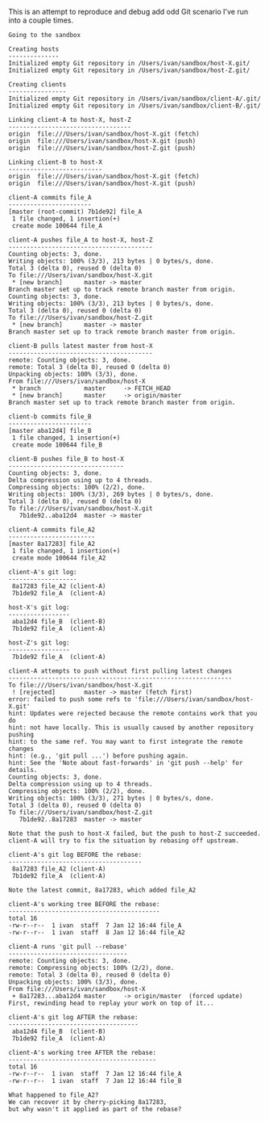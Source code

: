This is an attempt to reproduce and debug add odd Git scenario I've run into a couple
times.

    Going to the sandbox

    Creating hosts
    --------------
    Initialized empty Git repository in /Users/ivan/sandbox/host-X.git/
    Initialized empty Git repository in /Users/ivan/sandbox/host-Z.git/

    Creating clients
    ----------------
    Initialized empty Git repository in /Users/ivan/sandbox/client-A/.git/
    Initialized empty Git repository in /Users/ivan/sandbox/client-B/.git/

    Linking client-A to host-X, host-Z
    ----------------------------------
    origin	file:///Users/ivan/sandbox/host-X.git (fetch)
    origin	file:///Users/ivan/sandbox/host-X.git (push)
    origin	file:///Users/ivan/sandbox/host-Z.git (push)

    Linking client-B to host-X
    --------------------------
    origin	file:///Users/ivan/sandbox/host-X.git (fetch)
    origin	file:///Users/ivan/sandbox/host-X.git (push)

    client-A commits file_A
    -----------------------
    [master (root-commit) 7b1de92] file_A
     1 file changed, 1 insertion(+)
     create mode 100644 file_A

    client-A pushes file_A to host-X, host-Z
    ----------------------------------------
    Counting objects: 3, done.
    Writing objects: 100% (3/3), 213 bytes | 0 bytes/s, done.
    Total 3 (delta 0), reused 0 (delta 0)
    To file:///Users/ivan/sandbox/host-X.git
     * [new branch]      master -> master
    Branch master set up to track remote branch master from origin.
    Counting objects: 3, done.
    Writing objects: 100% (3/3), 213 bytes | 0 bytes/s, done.
    Total 3 (delta 0), reused 0 (delta 0)
    To file:///Users/ivan/sandbox/host-Z.git
     * [new branch]      master -> master
    Branch master set up to track remote branch master from origin.

    client-B pulls latest master from host-X
    ----------------------------------------
    remote: Counting objects: 3, done.
    remote: Total 3 (delta 0), reused 0 (delta 0)
    Unpacking objects: 100% (3/3), done.
    From file:///Users/ivan/sandbox/host-X
     * branch            master     -> FETCH_HEAD
     * [new branch]      master     -> origin/master
    Branch master set up to track remote branch master from origin.

    client-b commits file_B
    -----------------------
    [master aba12d4] file_B
     1 file changed, 1 insertion(+)
     create mode 100644 file_B

    client-B pushes file_B to host-X
    --------------------------------
    Counting objects: 3, done.
    Delta compression using up to 4 threads.
    Compressing objects: 100% (2/2), done.
    Writing objects: 100% (3/3), 269 bytes | 0 bytes/s, done.
    Total 3 (delta 0), reused 0 (delta 0)
    To file:///Users/ivan/sandbox/host-X.git
       7b1de92..aba12d4  master -> master

    client-A commits file_A2
    ------------------------
    [master 8a17283] file_A2
     1 file changed, 1 insertion(+)
     create mode 100644 file_A2

    client-A's git log:
    -------------------
     8a17283 file_A2 (client-A)
     7b1de92 file_A  (client-A)

    host-X's git log:
    -----------------
     aba12d4 file_B  (client-B)
     7b1de92 file_A  (client-A)

    host-Z's git log:
    -----------------
     7b1de92 file_A  (client-A)

    client-A attempts to push without first pulling latest changes
    --------------------------------------------------------------
    To file:///Users/ivan/sandbox/host-X.git
     ! [rejected]        master -> master (fetch first)
    error: failed to push some refs to 'file:///Users/ivan/sandbox/host-X.git'
    hint: Updates were rejected because the remote contains work that you do
    hint: not have locally. This is usually caused by another repository pushing
    hint: to the same ref. You may want to first integrate the remote changes
    hint: (e.g., 'git pull ...') before pushing again.
    hint: See the 'Note about fast-forwards' in 'git push --help' for details.
    Counting objects: 3, done.
    Delta compression using up to 4 threads.
    Compressing objects: 100% (2/2), done.
    Writing objects: 100% (3/3), 271 bytes | 0 bytes/s, done.
    Total 3 (delta 0), reused 0 (delta 0)
    To file:///Users/ivan/sandbox/host-Z.git
       7b1de92..8a17283  master -> master

    Note that the push to host-X failed, but the push to host-Z succeeded.
    client-A will try to fix the situation by rebasing off upstream.

    client-A's git log BEFORE the rebase:
    -------------------------------------
     8a17283 file_A2 (client-A)
     7b1de92 file_A  (client-A)

    Note the latest commit, 8a17283, which added file_A2

    client-A's working tree BEFORE the rebase:
    ------------------------------------------
    total 16
    -rw-r--r--  1 ivan  staff  7 Jan 12 16:44 file_A
    -rw-r--r--  1 ivan  staff  8 Jan 12 16:44 file_A2

    client-A runs 'git pull --rebase'
    ---------------------------------
    remote: Counting objects: 3, done.
    remote: Compressing objects: 100% (2/2), done.
    remote: Total 3 (delta 0), reused 0 (delta 0)
    Unpacking objects: 100% (3/3), done.
    From file:///Users/ivan/sandbox/host-X
     + 8a17283...aba12d4 master     -> origin/master  (forced update)
    First, rewinding head to replay your work on top of it...

    client-A's git log AFTER the rebase:
    ------------------------------------
     aba12d4 file_B  (client-B)
     7b1de92 file_A  (client-A)

    client-A's working tree AFTER the rebase:
    -----------------------------------------
    total 16
    -rw-r--r--  1 ivan  staff  7 Jan 12 16:44 file_A
    -rw-r--r--  1 ivan  staff  7 Jan 12 16:44 file_B

    What happened to file_A2?
    We can recover it by cherry-picking 8a17283,
    but why wasn't it applied as part of the rebase?

